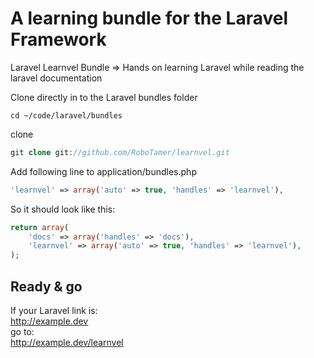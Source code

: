 A learning bundle for the Laravel Framework
========

Laravel Learnvel Bundle => Hands on learning Laravel while reading the laravel documentation


Clone directly in to the Laravel bundles folder  

`cd ~/code/laravel/bundles`

clone

```php
git clone git://github.com/RoboTamer/learnvel.git
```


Add following line to application/bundles.php

```php
'learnvel' => array('auto' => true, 'handles' => 'learnvel'),
``` 
So it should look like this:  
```php
return array(  
    'docs' => array('handles' => 'docs'),   
    'learnvel' => array('auto' => true, 'handles' => 'learnvel'),   
);
```  

## Ready & go
If your Laravel link is:  
http://example.dev  
go to:  
http://example.dev/learnvel  